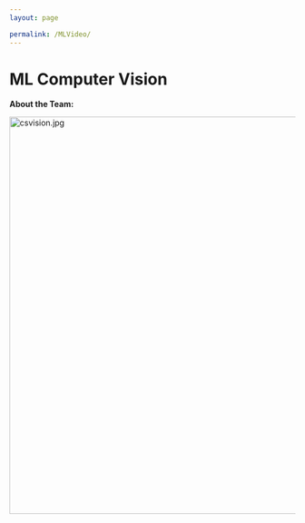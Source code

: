```yaml
---
layout: page

permalink: /MLVideo/
---
```


<h1>ML Computer Vision</h1>

<p><strong>About the Team:</strong> </p>

<img src="/website/images/csvision.jpg?raw=true" alt="csvision.jpg"
     width=700>
<!-- <br/>
<h3>Team Leader: Chinar Dankhara</h3>
<img src="/website/images/Chinar%20Dankhara.jpg?raw=true" alt="Chinar Dankhara.jpg"
    width="400"
     >
<p><strong>About The Team Leader:</strong> Coffee connoisseur. Machine Learning geek. Travel enthusiast. Microwave cultist</p> -->
